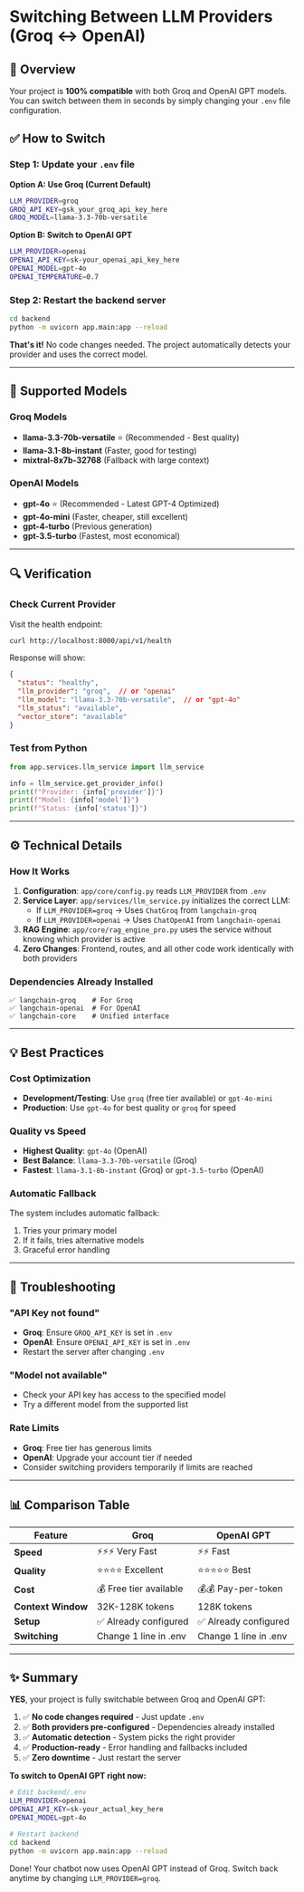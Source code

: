 # Switching Between LLM Providers (Groq ↔ OpenAI)

## 🎯 Overview

Your project is **100% compatible** with both Groq and OpenAI GPT models. You can switch between them in seconds by simply changing your `.env` file configuration.

## ✅ How to Switch

### Step 1: Update your `.env` file

**Option A: Use Groq (Current Default)**
```bash
LLM_PROVIDER=groq
GROQ_API_KEY=gsk_your_groq_api_key_here
GROQ_MODEL=llama-3.3-70b-versatile
```

**Option B: Switch to OpenAI GPT**
```bash
LLM_PROVIDER=openai
OPENAI_API_KEY=sk-your_openai_api_key_here
OPENAI_MODEL=gpt-4o
OPENAI_TEMPERATURE=0.7
```

### Step 2: Restart the backend server
```bash
cd backend
python -m uvicorn app.main:app --reload
```

**That's it!** No code changes needed. The project automatically detects your provider and uses the correct model.

---

## 🚀 Supported Models

### Groq Models
- **llama-3.3-70b-versatile** ⭐ (Recommended - Best quality)
- **llama-3.1-8b-instant** (Faster, good for testing)
- **mixtral-8x7b-32768** (Fallback with large context)

### OpenAI Models
- **gpt-4o** ⭐ (Recommended - Latest GPT-4 Optimized)
- **gpt-4o-mini** (Faster, cheaper, still excellent)
- **gpt-4-turbo** (Previous generation)
- **gpt-3.5-turbo** (Fastest, most economical)

---

## 🔍 Verification

### Check Current Provider
Visit the health endpoint:
```bash
curl http://localhost:8000/api/v1/health
```

Response will show:
```json
{
  "status": "healthy",
  "llm_provider": "groq",  // or "openai"
  "llm_model": "llama-3.3-70b-versatile",  // or "gpt-4o"
  "llm_status": "available",
  "vector_store": "available"
}
```

### Test from Python
```python
from app.services.llm_service import llm_service

info = llm_service.get_provider_info()
print(f"Provider: {info['provider']}")
print(f"Model: {info['model']}")
print(f"Status: {info['status']}")
```

---

## ⚙️ Technical Details

### How It Works
1. **Configuration**: `app/core/config.py` reads `LLM_PROVIDER` from `.env`
2. **Service Layer**: `app/services/llm_service.py` initializes the correct LLM:
   - If `LLM_PROVIDER=groq` → Uses `ChatGroq` from `langchain-groq`
   - If `LLM_PROVIDER=openai` → Uses `ChatOpenAI` from `langchain-openai`
3. **RAG Engine**: `app/core/rag_engine_pro.py` uses the service without knowing which provider is active
4. **Zero Changes**: Frontend, routes, and all other code work identically with both providers

### Dependencies Already Installed
```
✅ langchain-groq    # For Groq
✅ langchain-openai  # For OpenAI
✅ langchain-core    # Unified interface
```

---

## 💡 Best Practices

### Cost Optimization
- **Development/Testing**: Use `groq` (free tier available) or `gpt-4o-mini`
- **Production**: Use `gpt-4o` for best quality or `groq` for speed

### Quality vs Speed
- **Highest Quality**: `gpt-4o` (OpenAI)
- **Best Balance**: `llama-3.3-70b-versatile` (Groq)
- **Fastest**: `llama-3.1-8b-instant` (Groq) or `gpt-3.5-turbo` (OpenAI)

### Automatic Fallback
The system includes automatic fallback:
1. Tries your primary model
2. If it fails, tries alternative models
3. Graceful error handling

---

## 🐛 Troubleshooting

### "API Key not found"
- **Groq**: Ensure `GROQ_API_KEY` is set in `.env`
- **OpenAI**: Ensure `OPENAI_API_KEY` is set in `.env`
- Restart the server after changing `.env`

### "Model not available"
- Check your API key has access to the specified model
- Try a different model from the supported list

### Rate Limits
- **Groq**: Free tier has generous limits
- **OpenAI**: Upgrade your account tier if needed
- Consider switching providers temporarily if limits are reached

---

## 📊 Comparison Table

| Feature | Groq | OpenAI GPT |
|---------|------|------------|
| **Speed** | ⚡⚡⚡ Very Fast | ⚡⚡ Fast |
| **Quality** | ⭐⭐⭐⭐ Excellent | ⭐⭐⭐⭐⭐ Best |
| **Cost** | 💰 Free tier available | 💰💰 Pay-per-token |
| **Context Window** | 32K-128K tokens | 128K tokens |
| **Setup** | ✅ Already configured | ✅ Already configured |
| **Switching** | Change 1 line in .env | Change 1 line in .env |

---

## ✨ Summary

**YES**, your project is fully switchable between Groq and OpenAI GPT:

1. ✅ **No code changes required** - Just update `.env`
2. ✅ **Both providers pre-configured** - Dependencies already installed
3. ✅ **Automatic detection** - System picks the right provider
4. ✅ **Production-ready** - Error handling and fallbacks included
5. ✅ **Zero downtime** - Just restart the server

**To switch to OpenAI GPT right now:**
```bash
# Edit backend/.env
LLM_PROVIDER=openai
OPENAI_API_KEY=sk-your_actual_key_here
OPENAI_MODEL=gpt-4o

# Restart backend
cd backend
python -m uvicorn app.main:app --reload
```

Done! Your chatbot now uses OpenAI GPT instead of Groq. Switch back anytime by changing `LLM_PROVIDER=groq`.
